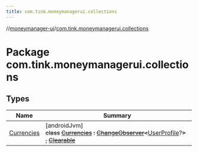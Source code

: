 ```yaml
---
title: com.tink.moneymanagerui.collections
---
```

//[moneymanager-ui](../../index.html)/[com.tink.moneymanagerui.collections](index.html)



# Package com.tink.moneymanagerui.collections



## Types


| Name | Summary |
|---|---|
| [Currencies](-currencies/index.html) | [androidJvm]<br>~~class~~ [~~Currencies~~](-currencies/index.html) ~~:~~ [~~ChangeObserver~~](../com.tink.service.observer/-change-observer/index.html)~~&lt;~~[UserProfile](../com.tink.model.user/-user-profile/index.html)?~~&gt;~~ ~~,~~ [~~Clearable~~](../se.tink.android.privacy/-clearable/index.html) |

